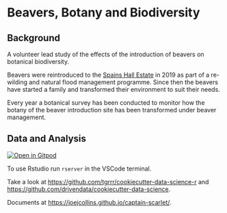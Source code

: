 # Beavers, Botany and Biodiversity

## Background

A volunteer lead study of the effects of the introduction of beavers
on botanical biodiversity.

Beavers were reintroduced to the [Spains Hall Estate](https://www.spainshallestate.co.uk/nfm_beavers)
in 2019 
as part of a re-wilding and natural flood management programme.
Since then the beavers have started a family
and transformed their environment to suit their needs.

Every year a botanical survey has been conducted to monitor how the botany
of the beaver introduction site has been transformed under beaver management.

## Data and Analysis

[![Open in Gitpod](https://gitpod.io/button/open-in-gitpod.svg)](https://gitpod.io/#github.com/joejcollins/atlanta-shore)

To use Rstudio run `rserver` in the VSCode terminal.

Take a look at <https://github.com/tgrrr/cookiecutter-data-science-r> and
<https://github.com/drivendata/cookiecutter-data-science>.

Documents at <https://joejcollins.github.io/captain-scarlet/>.
